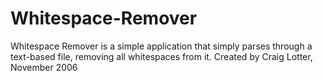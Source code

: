 Whitespace-Remover
==================

Whitespace Remover is a simple application that simply parses through a text-based file, removing all whitespaces from it.  Created by Craig Lotter, November 2006
